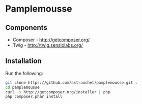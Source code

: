 Pamplemousse
=============

Components
----------

* Composer - http://getcomposer.org/
* Twig - http://twig.sensiolabs.org/

Installation
------------

Run the following:

```bash
git clone https://github.com/astranchet/pamplemousse.git .
cd pamplemousse
curl -s http://getcomposer.org/installer | php
php composer.phar install
```
